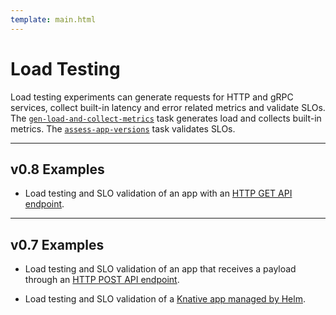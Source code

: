 ```yaml
---
template: main.html
---
```


# Load Testing

Load testing experiments can generate requests for HTTP and gRPC services, collect built-in latency and error related metrics and validate SLOs. The [`gen-load-and-collect-metrics`](../user-guide/tasks/collect.md) task generates load and collects built-in metrics. The [`assess-app-versions`](../user-guide/tasks/assess.md) task validates SLOs.

***

## v0.8 Examples

* Load testing and SLO validation of an app with an [HTTP GET API endpoint](../getting-started/your-first-experiment.md).

***

## v0.7 Examples

* Load testing and SLO validation of an app that receives a payload through an [HTTP POST API endpoint](https://iter8.tools/0.7/tutorials/deployments/slo-validation-payload/).

* Load testing and SLO validation of a [Knative app managed by Helm](https://iter8.tools/0.7/tutorials/knative/slovalidation-helmex/).